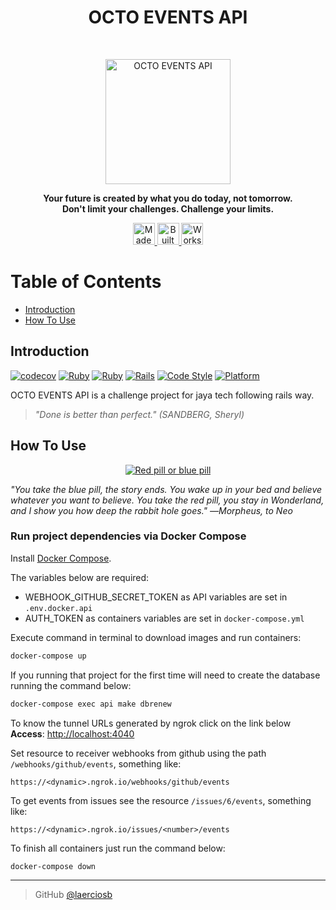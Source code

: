 <h1 align="center"> OCTO EVENTS API </h1> <br>
<p align="center">
  <img alt="OCTO EVENTS API" title="OCTO EVENTS API" src="https://www.ixon.cloud/media/ciqpa3f3/api-2x.png" width="200">
</p>

<p align="center">
  <b>Your future is created by what you do today, not tomorrow.</b> <br />
  <b>Don't limit your challenges. Challenge your limits.</b>
</p>

<p align="center">
  <a href="http://forthebadge.com">
    <img alt="Made with ruby" title="Ruby" src="http://forthebadge.com/images/badges/made-with-ruby.svg" height="35">
  </a>

  <a href="http://forthebadge.com">
    <img alt="Built with love" title="Love" src="http://forthebadge.com/images/badges/built-with-love.svg" height="35">
  </a>

  <a href="http://forthebadge.com">
    <img alt="Works every time" title="Works" src="https://forthebadge.com/images/badges/60-percent-of-the-time-works-every-time.svg" height="35">
  </a>
</p>

# Table of Contents

- [Introduction](#introduction)
- [How To Use](#how-to-use)

## Introduction
[![codecov](https://codecov.io/gh/laerciosb/octo-events/branch/main/graph/badge.svg?token=0RWL7XsrhP)](https://codecov.io/gh/laerciosb/octo-events)
[![Ruby](https://github.com/laerciosb/octo-events/actions/workflows/ruby.yml/badge.svg)](https://github.com/laerciosb/octo-events/actions/workflows/ruby.yml)
[![Ruby](https://img.shields.io/badge/ruby-v3.1%2B-blue.svg)](https://www.ruby-lang.org/en/news/2022/04/12/ruby-3-1-2-released/)
[![Rails](https://img.shields.io/badge/rails-v7.0%2B-blue.svg)](https://guides.rubyonrails.org/v7.0.4/)
[![Code Style](https://img.shields.io/badge/code_style-rubocop-brightgreen.svg)](https://rubocop.readthedocs.io/en/latest/)
[![Platform](https://img.shields.io/badge/platform-linux%20%7C%20mac-D0547F.svg)](https://ubuntu.com/download/desktop)

OCTO EVENTS API is a challenge project for jaya tech following rails way.
> *"Done is better than perfect." (SANDBERG, Sheryl)*

## How To Use

<p align="center">
  <a href="http://forthebadge.com">
    <img alt="Red pill or blue pill" title="Choose" src="https://i0.wp.com/www.joaonunes.com/wordpress/wp-content/uploads/matrix-dialogo-destaque_22072020.jpg">
  </a>
</p>

*"You take the blue pill, the story ends. You wake up in your bed and believe whatever you want to believe. You take the red pill, you stay in Wonderland, and I show you how deep the rabbit hole goes."
―Morpheus, to Neo*

### Run project dependencies via Docker Compose

Install [Docker Compose](https://docs.docker.com/compose/install/#install-compose).

The variables below are required:

- WEBHOOK_GITHUB_SECRET_TOKEN as API variables are set in `.env.docker.api`
- AUTH_TOKEN as containers variables are set in `docker-compose.yml`

Execute command in terminal to download images and run containers:

```sh
docker-compose up
```

If you running that project for the first time will need to create the database running the command below:

```sh
docker-compose exec api make dbrenew
```

To know the tunnel URLs generated by ngrok click on the link below
**Access**: [http://localhost:4040](http://localhost:4040)

Set resource to receiver webhooks from github using the path `/webhooks/github/events`, something like:

```
https://<dynamic>.ngrok.io/webhooks/github/events
```

To get events from issues see the resource `/issues/6/events`, something like:

```
https://<dynamic>.ngrok.io/issues/<number>/events
```

To finish all containers just run the command below:

```sh
docker-compose down
```

---
> GitHub [@laerciosb](https://github.com/laerciosb)
